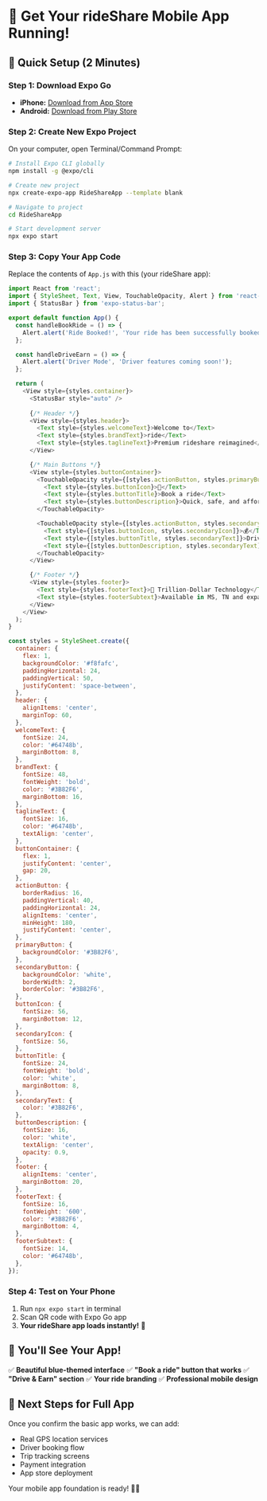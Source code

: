 # 📱 Get Your rideShare Mobile App Running!

## 🚀 Quick Setup (2 Minutes)

### Step 1: Download Expo Go
- **iPhone:** [Download from App Store](https://apps.apple.com/app/expo-go/id982107779)
- **Android:** [Download from Play Store](https://play.google.com/store/apps/details?id=host.exp.exponent)

### Step 2: Create New Expo Project
On your computer, open Terminal/Command Prompt:

```bash
# Install Expo CLI globally
npm install -g @expo/cli

# Create new project
npx create-expo-app RideShareApp --template blank

# Navigate to project
cd RideShareApp

# Start development server
npx expo start
```

### Step 3: Copy Your App Code
Replace the contents of `App.js` with this (your rideShare app):

```javascript
import React from 'react';
import { StyleSheet, Text, View, TouchableOpacity, Alert } from 'react-native';
import { StatusBar } from 'expo-status-bar';

export default function App() {
  const handleBookRide = () => {
    Alert.alert('Ride Booked!', 'Your ride has been successfully booked. Driver will arrive in 3 minutes.');
  };

  const handleDriveEarn = () => {
    Alert.alert('Driver Mode', 'Driver features coming soon!');
  };

  return (
    <View style={styles.container}>
      <StatusBar style="auto" />
      
      {/* Header */}
      <View style={styles.header}>
        <Text style={styles.welcomeText}>Welcome to</Text>
        <Text style={styles.brandText}>ride</Text>
        <Text style={styles.taglineText}>Premium rideshare reimagined</Text>
      </View>

      {/* Main Buttons */}
      <View style={styles.buttonContainer}>
        <TouchableOpacity style={[styles.actionButton, styles.primaryButton]} onPress={handleBookRide}>
          <Text style={styles.buttonIcon}>🚗</Text>
          <Text style={styles.buttonTitle}>Book a ride</Text>
          <Text style={styles.buttonDescription}>Quick, safe, and affordable transportation</Text>
        </TouchableOpacity>

        <TouchableOpacity style={[styles.actionButton, styles.secondaryButton]} onPress={handleDriveEarn}>
          <Text style={[styles.buttonIcon, styles.secondaryIcon]}>💰</Text>
          <Text style={[styles.buttonTitle, styles.secondaryText]}>Drive & Earn</Text>
          <Text style={[styles.buttonDescription, styles.secondaryText]}>Join our premium driver network</Text>
        </TouchableOpacity>
      </View>

      {/* Footer */}
      <View style={styles.footer}>
        <Text style={styles.footerText}>🌟 Trillion-Dollar Technology</Text>
        <Text style={styles.footerSubtext}>Available in MS, TN and expanding</Text>
      </View>
    </View>
  );
}

const styles = StyleSheet.create({
  container: {
    flex: 1,
    backgroundColor: '#f8fafc',
    paddingHorizontal: 24,
    paddingVertical: 50,
    justifyContent: 'space-between',
  },
  header: {
    alignItems: 'center',
    marginTop: 60,
  },
  welcomeText: {
    fontSize: 24,
    color: '#64748b',
    marginBottom: 8,
  },
  brandText: {
    fontSize: 48,
    fontWeight: 'bold',
    color: '#3B82F6',
    marginBottom: 16,
  },
  taglineText: {
    fontSize: 16,
    color: '#64748b',
    textAlign: 'center',
  },
  buttonContainer: {
    flex: 1,
    justifyContent: 'center',
    gap: 20,
  },
  actionButton: {
    borderRadius: 16,
    paddingVertical: 40,
    paddingHorizontal: 24,
    alignItems: 'center',
    minHeight: 180,
    justifyContent: 'center',
  },
  primaryButton: {
    backgroundColor: '#3B82F6',
  },
  secondaryButton: {
    backgroundColor: 'white',
    borderWidth: 2,
    borderColor: '#3B82F6',
  },
  buttonIcon: {
    fontSize: 56,
    marginBottom: 12,
  },
  secondaryIcon: {
    fontSize: 56,
  },
  buttonTitle: {
    fontSize: 24,
    fontWeight: 'bold',
    color: 'white',
    marginBottom: 8,
  },
  secondaryText: {
    color: '#3B82F6',
  },
  buttonDescription: {
    fontSize: 16,
    color: 'white',
    textAlign: 'center',
    opacity: 0.9,
  },
  footer: {
    alignItems: 'center',
    marginBottom: 20,
  },
  footerText: {
    fontSize: 16,
    fontWeight: '600',
    color: '#3B82F6',
    marginBottom: 4,
  },
  footerSubtext: {
    fontSize: 14,
    color: '#64748b',
  },
});
```

### Step 4: Test on Your Phone
1. Run `npx expo start` in terminal
2. Scan QR code with Expo Go app
3. **Your rideShare app loads instantly!** 📱

## 🎯 You'll See Your App!

✅ **Beautiful blue-themed interface**
✅ **"Book a ride" button that works**
✅ **"Drive & Earn" section**
✅ **Your ride branding**
✅ **Professional mobile design**

## 🚀 Next Steps for Full App

Once you confirm the basic app works, we can add:
- Real GPS location services
- Driver booking flow
- Trip tracking screens
- Payment integration
- App store deployment

Your mobile app foundation is ready! 📱✨